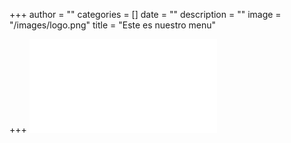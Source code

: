 +++
author = ""
categories = []
date = ""
description = ""
image = "/images/logo.png"
title = "Este es nuestro menu"

+++
    <embed src="/images/menu_mosso__3_.pdf" type="application/pdf"> 